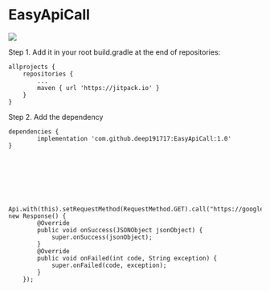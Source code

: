 # EasyApiCall
[![](https://jitpack.io/v/deep191717/EasyApiCall.svg)](https://jitpack.io/#deep191717/EasyApiCall)

Step 1. Add it in your root build.gradle at the end of repositories:

	allprojects {
		repositories {
			...
			maven { url 'https://jitpack.io' }
		}
	}
Step 2. Add the dependency

	dependencies {
	        implementation 'com.github.deep191717:EasyApiCall:1.0'
	}


 
 
 
 
 
       Api.with(this).setRequestMethod(RequestMethod.GET).call("https://google.com/", new Response() {
            @Override
            public void onSuccess(JSONObject jsonObject) {
                super.onSuccess(jsonObject);
            }
            @Override
            public void onFailed(int code, String exception) {
                super.onFailed(code, exception);
            }
        });
